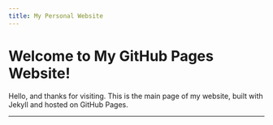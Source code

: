 ```yaml
---
title: My Personal Website
---
```


# Welcome to My GitHub Pages Website!

Hello, and thanks for visiting. This is the main page of my website, built with Jekyll and hosted on GitHub Pages.

---
